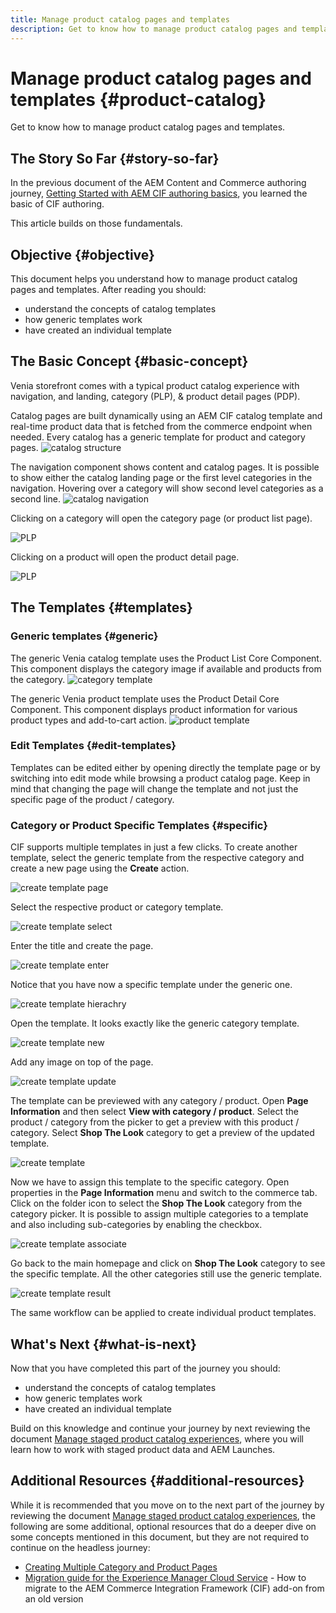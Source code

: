 ```yaml
---
title: Manage product catalog pages and templates
description: Get to know how to manage product catalog pages and templates
---
```

# Manage product catalog pages and templates {#product-catalog}

Get to know how to manage product catalog pages and templates.

## The Story So Far {#story-so-far}

In the previous document of the AEM Content and Commerce authoring journey, [Getting Started with AEM CIF authoring basics](getting-started.md), you learned the basic of CIF authoring.

This article builds on those fundamentals.

## Objective {#objective}

This document helps you understand how to manage product catalog pages and templates. After reading you should:

* understand the concepts of catalog templates
* how generic templates work
* have created an individual template

## The Basic Concept {#basic-concept}

Venia storefront comes with a typical product catalog experience with navigation, and landing, category (PLP), & product detail pages (PDP).

Catalog pages are built dynamically using an AEM CIF catalog template and real-time product data that is fetched from the commerce endpoint when needed. Every catalog has a generic template for product and category pages.
![catalog structure](assets/catalog-structure.png)

The navigation component shows content and catalog pages. It is possible to show either the catalog landing page or the first level categories in the navigation. Hovering over a category will show second level categories as a second line.
![catalog navigation](assets/catalog-navigation.png)

Clicking on a category will open the category page (or product list page).

![PLP](assets/catalog-plp.png)

Clicking on a product will open the product detail page.

![PLP](assets/catalog-pdp.png)

## The Templates {#templates}

### Generic templates {#generic}

The generic Venia catalog template uses the Product List Core Component. This component displays the category image if available and products from the category.
![category template](assets/category-template.png)

The generic Venia product template uses the Product Detail Core Component. This component displays product information for various product types and add-to-cart action.
![product template](assets/product-template.png)

### Edit Templates {#edit-templates}

Templates can be edited either by opening directly the template page or by switching into edit mode while browsing a product catalog page. Keep in mind that changing the page will change the template and not just the specific page of the product / category.

### Category or Product Specific Templates {#specific}

CIF supports multiple templates in just a few clicks. To create another template, select the generic template from the respective category and create a new page using the **Create** action.

![create template page](assets/create-template-page.png)

Select the respective product or category template.

![create template select](assets/create-template-select.png)

Enter the title and create the page.

![create template enter](assets/create-template-enter.png)

Notice that you have now a specific template under the generic one.

![create template hierachry](assets/create-template-hierachry.png)

Open the template. It looks exactly like the generic category template.

![create template new](assets/create-template-new.png)

Add any image on top of the page.

![create template update](assets/create-template-update.png)

The template can be previewed with any category / product. Open **Page Information** and then select **View with category / product**. Select the product / category from the picker to get a preview with this product / category. Select **Shop The Look** category to get a preview of the updated template.

![create template ](assets/create-template-picker.png)

Now we have to assign this template to the specific category. Open properties in the **Page Information** menu and switch to the commerce tab. Click on the folder icon to select the **Shop The Look** category from the category picker. It is possible to assign multiple categories to a template and also including sub-categories by enabling the checkbox.

![create template associate](assets/create-template-associate.png)

Go back to the main homepage and click on **Shop The Look** category to see the specific template. All the other categories still use the generic template.

![create template result](assets/create-template-result.png)

The same workflow can be applied to create individual product templates.

## What's Next {#what-is-next}

Now that you have completed this part of the journey you should:

* understand the concepts of catalog templates
* how generic templates work
* have created an individual template

Build on this knowledge and continue your journey by next reviewing the document [Manage staged product catalog experiences](staged-catalog.md), where you will learn how to work with staged product data and AEM Launches.

## Additional Resources {#additional-resources}

While it is recommended that you move on to the next part of the journey by reviewing the document [Manage staged product catalog experiences](staged-catalog.md), the following are some additional, optional resources that do a deeper dive on some concepts mentioned in this document, but they are not required to continue on the headless journey:

* [Creating Multiple Category and Product Pages](/help/commerce-cloud/authoring/multi-template-usage.md)
* [Migration guide for the Experience Manager Cloud Service](/help/commerce-cloud/migration.md) - How to migrate to the AEM Commerce Integration Framework (CIF) add-on from an old version
